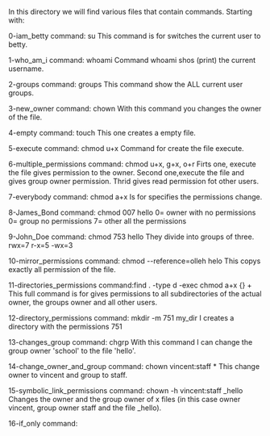 In this directory we will find various files that contain commands.
Starting with:

0-iam_betty
command: su
This command is for switches the current user to betty.

1-who_am_i
command: whoami
Command whoami shos (print) the current username.

2-groups
command: groups
This command show the ALL current user groups.

3-new_owner
command: chown
With this command you changes the owner of the file.

4-empty
command: touch
This one creates a empty file.

5-execute
command: chmod u+x
Command for create the file execute.

6-multiple_permissions
command: chmod u+x, g+x, o+r
Firts one, execute the file gives permission to the owner. Second one,execute the file and gives group owner permission. Thrid gives read permission fot other users.

7-everybody
command: chmod a+x
Is for specifies the permissions change.

8-James_Bond
command: chmod 007 hello
0= owner with no permissions
0= group no permissions
7= other all the permissions

9-John_Doe
command: chmod 753 hello
They divide into groups of three.
rwx=7
r-x=5
-wx=3

10-mirror_permissions
command: chmod --reference=olleh helo
This copys exactly all permission of the file.

11-directories_permissions
command:find . -type d -exec chmod a+x {} +
This full command is for gives permissions to all subdirectories of the actual owner, the groups owner and all other users.

12-directory_permissions
command: mkdir -m 751 my_dir
I creates a directory with the permissions 751

13-changes_group
command: chgrp
With this command I can change the group owner 'school' to the file 'hello'.

14-change_owner_and_group
command: chown vincent:staff *
This change owner to vincent and group to staff.

15-symbolic_link_permissions
command: chown -h vincent:staff _hello
Changes the owner and the group owner of x files (in this case owner vincent, group owner staff and the file _hello).

16-if_only
command: